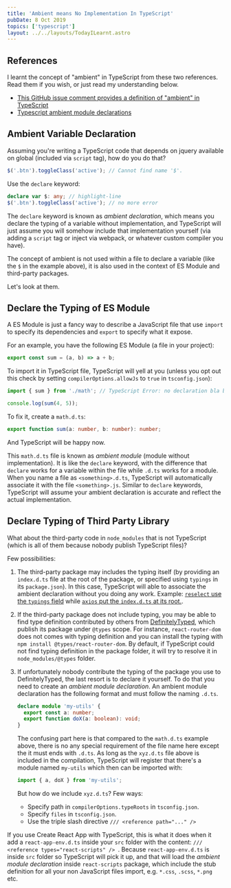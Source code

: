 ```yaml
---
title: 'Ambient means No Implementation In TypeScript'
pubDate: 8 Oct 2019
topics: ['typescript']
layout: ../../layouts/TodayILearnt.astro
---
```


## References

I learnt the concept of "ambient" in TypeScript from these two references. Read them if you wish, or just read my understanding below.

- [This GitHub issue comment provides a definition of "ambient" in TypeScript](https://github.com/Microsoft/TypeScript-Handbook/issues/180#issuecomment-195452691)
- [Typescript ambient module declarations](https://www.mourtada.se/typescript-ambient-module-declarations/)

## Ambient Variable Declaration

Assuming you're writing a TypeScript code that depends on jquery available on global (included via `script` tag), how do you do that?

```ts noWrapper
$('.btn').toggleClass('active'); // Cannot find name '$'.
```

Use the `declare` keyword:

```ts noWrapper
declare var $: any; // highlight-line
$('.btn').toggleClass('active'); // no more error
```

The `declare` keyword is known as _ambient declaration_, which means you declare the typing of a variable without implementation, and TypeScript will just assume you will somehow include that implementation yourself (via adding a `script` tag or inject via webpack, or whatever custom compiler you have).

The concept of ambient is not used within a file to declare a variable (like the `$` in the example above), it is also used in the context of ES Module and third-party packages.

Let's look at them.

## Declare the Typing of ES Module

A ES Module is just a fancy way to describe a JavaScript file that use `import` to specify its dependencies and `export` to specify what it expose.

For an example, you have the following ES Module (a file in your project):

```js fileName=src/math.js
export const sum = (a, b) => a + b;
```

To import it in TypeScript file, TypeScript will yell at you (unless you opt out this check by setting `compilerOptions.allowJs` to `true` in `tsconfig.json`):

```js fileName=src/app.ts
import { sum } from './math'; // TypeScript Error: no declaration bla bla bla

console.log(sum(4, 5));
```

To fix it, create a `math.d.ts`:

```ts fileName=src/math.d.ts
export function sum(a: number, b: number): number;
```

And TypeScript will be happy now.

This `math.d.ts` file is known as _ambient module_ (module without implementation). It is like the `declare` keyword, with the difference that `declare` works for a variable within the file while `.d.ts` works for a module. When you name a file as `<something>.d.ts`, TypeScript will automatically associate it with the file `<something>.js`. Similar to `declare` keywords, TypeScript will assume your ambient declaration is accurate and reflect the actual implementation.

## Declare Typing of Third Party Library

What about the third-party code in `node_modules` that is not TypeScript (which is all of them because nobody publish TypeScript files)?

Few possibilities:

1. The third-party package may includes the typing itself (by providing an `index.d.ts` file at the root of the package, or specified using `typings` in its `package.json`). In this case, TypeScript will able to associate the ambient declaration without you doing any work. Example: [`reselect` use the `typings` field][reselect] while [`axios` put the `index.d.ts` at its root.][axios].
1. If the third-party package does not include typing, you may be able to find type definition contributed by others from [DefinitelyTyped](http://definitelytyped.org/), which publish its package under `@types` scope. For instance, `react-router-dom` does not comes with typing definition and you can install the typing with `npm install @types/react-router-dom`. By default, if TypeScript could not find typing definition in the package folder, it will try to resolve it in `node_modules/@types` folder.
1. If unfortunately nobody contribute the typing of the package you use to DefinitelyTyped, the last resort is to declare it yourself. To do that you need to create an _ambient module declaration_. An ambient module declaration has the following format and must follow the naming `.d.ts`.

   ```ts fileName=xyz.d.ts
   declare module 'my-utils' {
     export const a: number;
     export function doX(a: boolean): void;
   }
   ```

   The confusing part here is that compared to the `math.d.ts` example above, there is no any special requirement of the file name here except the it must ends with `.d.ts`. As long as the `xyz.d.ts` file above is included in the compilation, TypeScript will register that there's a module named `my-utils` which then can be imported with:

   ```ts
   import { a, doX } from 'my-utils';
   ```

   But how do we include `xyz.d.ts`? Few ways:

   - Specify path in `compilerOptions.typeRoots` in `tsconfig.json`.
   - Specify `files` in `tsconfig.json`.
   - Use the triple slash directive `/// <reference path="..." />`

<aside>

If you use Create React App with TypeScript, this is what it does when it add a `react-app-env.d.ts` inside your `src` folder with the content: `/// <reference types="react-scripts" /> `. Because `react-app-env.d.ts` is inside `src` folder so TypeScript will pick it up, and that will load the _ambient module declaration_ inside `react-scripts` package, which include the stub definition for all your non JavaScript files import, e.g. `*.css`, `.scss`, `*.png` etc.

</aside>

[reselect]: https://github.com/reduxjs/reselect/blob/ac77610bbb0a3cab9b280ea5ea379c2387017446/package.json#L8
[axios]: https://github.com/axios/axios/blob/19969b4fbd6b5b6da67825a69b0f317afa1327dd/index.d.ts
